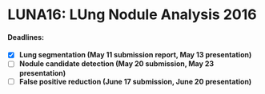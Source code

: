 # LUNA16: LUng Nodule Analysis 2016

#### Deadlines:
- [X] **Lung segmentation (May 11 submission report, May 13 presentation)**
- [ ] **Nodule candidate detection (May 20 submission, May 23 presentation)**
- [ ] **False positive reduction (June 17 submission, June 20 presentation)**
